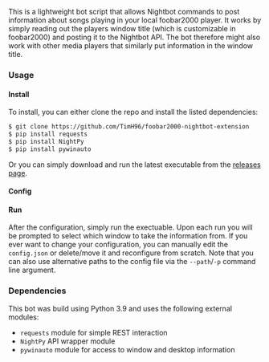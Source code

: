 This is a lightweight bot script that allows Nightbot commands to post information about songs playing in your local foobar2000 player. It works by simply reading out the players window title (which is customizable in foobar2000) and posting it to the Nightbot API. The bot therefore might also work with other media players that similarly put information in the window title.

### Usage

#### Install

To install, you can either clone the repo and install the listed dependencies:

```bash
$ git clone https://github.com/TimH96/foobar2000-nightbot-extension
$ pip install requests
$ pip install NightPy
$ pip install pywinauto
```

Or you can simply download and run the latest executable from the [releases page](https://github.com/TimH96/foobar2000-nightbot-extension/releases).

#### Config

#### Run

After the configuration, simply run the exectuable. Upon each run you will be prompted to select which window to take the information from. If you ever want to change your configuration, you can manually edit the ``config.json`` or delete/move it and reconfigure from scratch. Note that you can also use alternative paths to the config file via the ``--path``/``-p`` command line argument.

### Dependencies

This bot was build using Python 3.9 and uses the following external modules:

+ ``requests`` module for simple REST interaction
+ ``NightPy`` API wrapper module
+ ``pywinauto`` module for access to window and desktop information